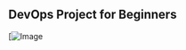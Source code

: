 ## DevOps Project for Beginners   

[![Image](https://github.com/vpnsoni426/Simple-DevOps-Project/blob/master/Devops_course.PNG "DevOps Project - CI/CD with Jenkins Ansible Docker Kubernetes ")
